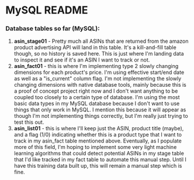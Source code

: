 

# MySQL README



### Database tables so far (MySQL):

1. **asin_stage01** - Pretty much all ASINs that are returned from the amazon product advertising API will land in this table. It's a kill-and-fill table though, so no history is saved here. This is just where I'm landing data to inspect it and see if it's an ASIN I want to track or not.
2. **asin_fact01** - this is where I'm implementing type 2 slowly changing dimensions for each product's price. I'm using effective start/end date as well as a "is_current" column flag. I'm not implementing the slowly changing dimensions with native database tools, mainly because this is a proof of concept project right now and I don't want anything to be coupled too closely to a certain type of database. I'm using the most basic data types in my MySQL database because I don't want to use things that only work in MySQL. I mention this because it will appear as though I'm not implementing things correctly, but I'm really just trying to test this out.
3. **asin_list01** - this is where I'll keep just the ASIN, product title (maybe), and a flag (1/0) indicating whether this is a product type that I want to track in my asin_fact table mentioned above. Eventually, as I populate more of this field, I'm hoping to implement some very light machine learning algorithms that could detect potential ASINs in my stage table that I'd like tracked in my fact table to automate this manual step. Until I have this training data built up, this will remain a manual step which is fine. 




